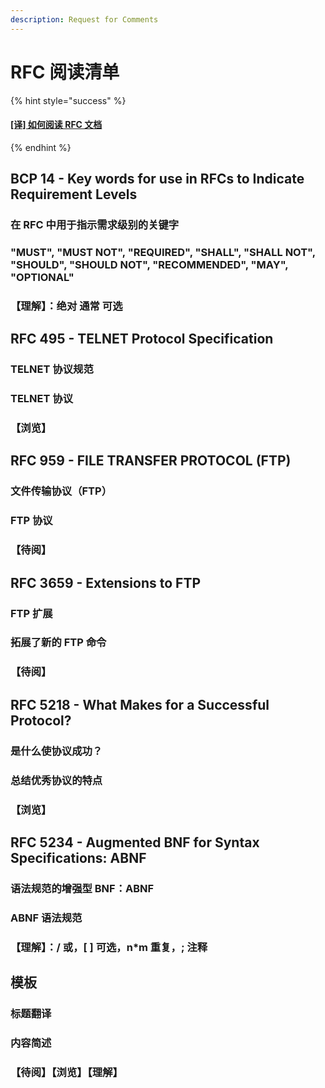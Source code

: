 ```yaml
---
description: Request for Comments
---
```


# RFC 阅读清单

{% hint style="success" %}
#### [**\[译\] 如何阅读 RFC 文档**](https://juejin.cn/post/6844903716051484679)
{% endhint %}

## BCP 14 - Key words for use in RFCs to Indicate Requirement Levels

### 在 RFC 中用于指示需求级别的关键字

### "MUST", "MUST NOT", "REQUIRED", "SHALL", "SHALL NOT", "SHOULD", "SHOULD NOT", "RECOMMENDED", "MAY", "OPTIONAL"

### 【理解】：绝对 通常 可选

## RFC 495 - TELNET Protocol Specification

### TELNET 协议规范

### TELNET 协议

### 【浏览】

## RFC 959 - FILE TRANSFER PROTOCOL (FTP)

### 文件传输协议（FTP）

### FTP 协议

### 【待阅】

## RFC 3659 - Extensions to FTP

### FTP 扩展

### 拓展了新的 FTP 命令

### 【待阅】

## RFC 5218 - What Makes for a Successful Protocol?

### 是什么使协议成功？

### 总结优秀协议的特点

### 【浏览】

## RFC 5234 - Augmented BNF for Syntax Specifications: ABNF

### 语法规范的增强型 BNF：ABNF

### ABNF 语法规范

### 【理解】：/ 或，\[ ] 可选，n\*m 重复，; 注释

## 模板

### 标题翻译

### 内容简述

### 【待阅】【浏览】【理解】
